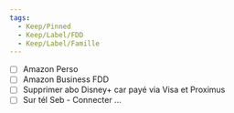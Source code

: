 ```yaml
---
tags:
  - Keep/Pinned
  - Keep/Label/FDD
  - Keep/Label/Famille
---
```



- [ ] Amazon Perso
- [ ] Amazon Business FDD
- [ ] Supprimer abo Disney+ car payé via Visa et Proximus
- [ ] Sur tél Seb - Connecter ...